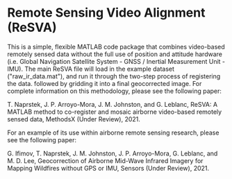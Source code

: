# Remote Sensing Video Alignment (ReSVA)

This is a simple, flexible MATLAB code package that combines video-based remotely sensed data without the full use of position and attitude hardware (i.e. Global Navigation Satellite System - GNSS / Inertial Measurement Unit - IMU). The main ReSVA file will load in the example dataset ("raw_ir_data.mat"), and run it through the two-step process of registering the data. followed by gridding it into a final geocorrected image. For complete information on this methodology, please see the following paper:

T. Naprstek, J. P. Arroyo-Mora, J. M. Johnston, and G. Leblanc, ReSVA: A MATLAB method to co-register and mosaic airborne video-based remotely sensed data, MethodsX (Under Review), 2021.

For an example of its use within airborne remote sensing research, please see the following paper:

G. Ifimov, T. Naprstek, J. M. Johnston, J. P. Arroyo-Mora, G. Leblanc, and M. D. Lee, Geocorrection of Airborne Mid-Wave Infrared Imagery for Mapping Wildfires without GPS or IMU, Sensors (Under Review), 2021.
